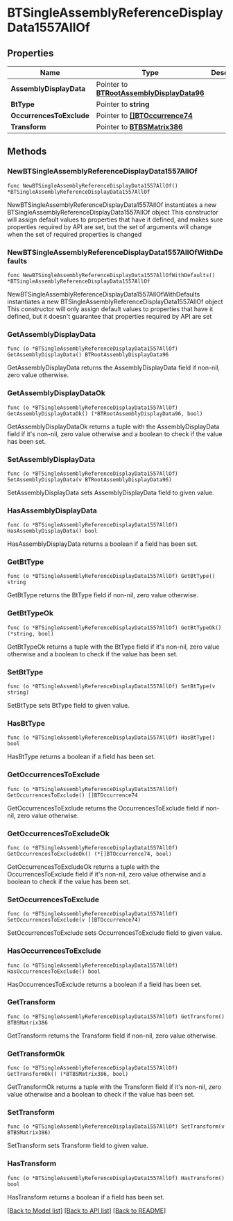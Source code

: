 # BTSingleAssemblyReferenceDisplayData1557AllOf

## Properties

Name | Type | Description | Notes
------------ | ------------- | ------------- | -------------
**AssemblyDisplayData** | Pointer to [**BTRootAssemblyDisplayData96**](BTRootAssemblyDisplayData96.md) |  | [optional] 
**BtType** | Pointer to **string** |  | [optional] 
**OccurrencesToExclude** | Pointer to [**[]BTOccurrence74**](BTOccurrence74.md) |  | [optional] 
**Transform** | Pointer to [**BTBSMatrix386**](BTBSMatrix386.md) |  | [optional] 

## Methods

### NewBTSingleAssemblyReferenceDisplayData1557AllOf

`func NewBTSingleAssemblyReferenceDisplayData1557AllOf() *BTSingleAssemblyReferenceDisplayData1557AllOf`

NewBTSingleAssemblyReferenceDisplayData1557AllOf instantiates a new BTSingleAssemblyReferenceDisplayData1557AllOf object
This constructor will assign default values to properties that have it defined,
and makes sure properties required by API are set, but the set of arguments
will change when the set of required properties is changed

### NewBTSingleAssemblyReferenceDisplayData1557AllOfWithDefaults

`func NewBTSingleAssemblyReferenceDisplayData1557AllOfWithDefaults() *BTSingleAssemblyReferenceDisplayData1557AllOf`

NewBTSingleAssemblyReferenceDisplayData1557AllOfWithDefaults instantiates a new BTSingleAssemblyReferenceDisplayData1557AllOf object
This constructor will only assign default values to properties that have it defined,
but it doesn't guarantee that properties required by API are set

### GetAssemblyDisplayData

`func (o *BTSingleAssemblyReferenceDisplayData1557AllOf) GetAssemblyDisplayData() BTRootAssemblyDisplayData96`

GetAssemblyDisplayData returns the AssemblyDisplayData field if non-nil, zero value otherwise.

### GetAssemblyDisplayDataOk

`func (o *BTSingleAssemblyReferenceDisplayData1557AllOf) GetAssemblyDisplayDataOk() (*BTRootAssemblyDisplayData96, bool)`

GetAssemblyDisplayDataOk returns a tuple with the AssemblyDisplayData field if it's non-nil, zero value otherwise
and a boolean to check if the value has been set.

### SetAssemblyDisplayData

`func (o *BTSingleAssemblyReferenceDisplayData1557AllOf) SetAssemblyDisplayData(v BTRootAssemblyDisplayData96)`

SetAssemblyDisplayData sets AssemblyDisplayData field to given value.

### HasAssemblyDisplayData

`func (o *BTSingleAssemblyReferenceDisplayData1557AllOf) HasAssemblyDisplayData() bool`

HasAssemblyDisplayData returns a boolean if a field has been set.

### GetBtType

`func (o *BTSingleAssemblyReferenceDisplayData1557AllOf) GetBtType() string`

GetBtType returns the BtType field if non-nil, zero value otherwise.

### GetBtTypeOk

`func (o *BTSingleAssemblyReferenceDisplayData1557AllOf) GetBtTypeOk() (*string, bool)`

GetBtTypeOk returns a tuple with the BtType field if it's non-nil, zero value otherwise
and a boolean to check if the value has been set.

### SetBtType

`func (o *BTSingleAssemblyReferenceDisplayData1557AllOf) SetBtType(v string)`

SetBtType sets BtType field to given value.

### HasBtType

`func (o *BTSingleAssemblyReferenceDisplayData1557AllOf) HasBtType() bool`

HasBtType returns a boolean if a field has been set.

### GetOccurrencesToExclude

`func (o *BTSingleAssemblyReferenceDisplayData1557AllOf) GetOccurrencesToExclude() []BTOccurrence74`

GetOccurrencesToExclude returns the OccurrencesToExclude field if non-nil, zero value otherwise.

### GetOccurrencesToExcludeOk

`func (o *BTSingleAssemblyReferenceDisplayData1557AllOf) GetOccurrencesToExcludeOk() (*[]BTOccurrence74, bool)`

GetOccurrencesToExcludeOk returns a tuple with the OccurrencesToExclude field if it's non-nil, zero value otherwise
and a boolean to check if the value has been set.

### SetOccurrencesToExclude

`func (o *BTSingleAssemblyReferenceDisplayData1557AllOf) SetOccurrencesToExclude(v []BTOccurrence74)`

SetOccurrencesToExclude sets OccurrencesToExclude field to given value.

### HasOccurrencesToExclude

`func (o *BTSingleAssemblyReferenceDisplayData1557AllOf) HasOccurrencesToExclude() bool`

HasOccurrencesToExclude returns a boolean if a field has been set.

### GetTransform

`func (o *BTSingleAssemblyReferenceDisplayData1557AllOf) GetTransform() BTBSMatrix386`

GetTransform returns the Transform field if non-nil, zero value otherwise.

### GetTransformOk

`func (o *BTSingleAssemblyReferenceDisplayData1557AllOf) GetTransformOk() (*BTBSMatrix386, bool)`

GetTransformOk returns a tuple with the Transform field if it's non-nil, zero value otherwise
and a boolean to check if the value has been set.

### SetTransform

`func (o *BTSingleAssemblyReferenceDisplayData1557AllOf) SetTransform(v BTBSMatrix386)`

SetTransform sets Transform field to given value.

### HasTransform

`func (o *BTSingleAssemblyReferenceDisplayData1557AllOf) HasTransform() bool`

HasTransform returns a boolean if a field has been set.


[[Back to Model list]](../README.md#documentation-for-models) [[Back to API list]](../README.md#documentation-for-api-endpoints) [[Back to README]](../README.md)


